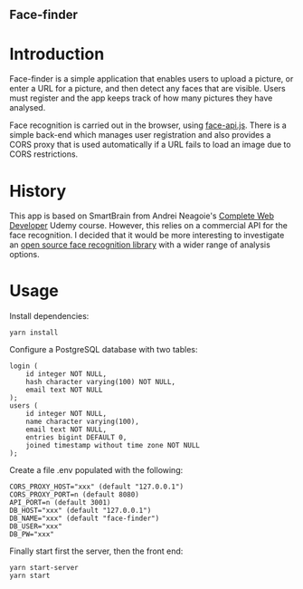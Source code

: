 ## Face-finder

# Introduction

Face-finder is a simple application that enables users to upload a picture, or enter a URL for a picture, and then detect any faces that are visible. Users must register and the app keeps track of how many pictures they have analysed.

Face recognition is carried out in the browser, using [face-api.js](https://github.com/justadudewhohacks/face-api.js). There is a simple back-end which manages user registration and also provides a CORS proxy that is used automatically if a URL fails to load an image due to CORS restrictions.

# History

This app is based on SmartBrain from Andrei Neagoie's [Complete Web Developer](https://www.udemy.com/the-complete-web-developer-zero-to-mastery) Udemy course. However, this relies on a commercial API for the face recognition. I decided that it would be more interesting to investigate an [open source face recognition library](https://github.com/justadudewhohacks/face-api.js) with a wider range of analysis options.

# Usage

Install dependencies:
```
yarn install
```
Configure a PostgreSQL database with two tables:
```
login (
    id integer NOT NULL,
    hash character varying(100) NOT NULL,
    email text NOT NULL
);
users (
    id integer NOT NULL,
    name character varying(100),
    email text NOT NULL,
    entries bigint DEFAULT 0,
    joined timestamp without time zone NOT NULL
);
```
Create a file .env populated with the following:
```
CORS_PROXY_HOST="xxx" (default "127.0.0.1")
CORS_PROXY_PORT=n (default 8080)
API_PORT=n (default 3001)
DB_HOST="xxx" (default "127.0.0.1")
DB_NAME="xxx" (default "face-finder")
DB_USER="xxx"
DB_PW="xxx"
```

Finally start first the server, then the front end:
```
yarn start-server
yarn start
```
